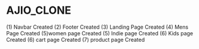 # AJIO_CLONE

(1) Navbar Created
(2) Footer Created 
(3) Landing Page Created
(4) Mens Page Created 
(5)women page Created
(5) Indie page Created
(6) Kids page Created
(6) cart page Created 
(7) product page Created
